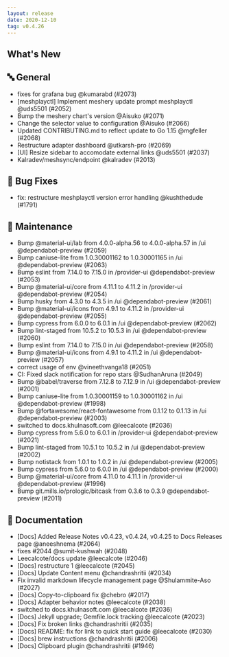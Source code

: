 ```yaml
---
layout: release
date: 2020-12-10
tag: v0.4.26
---
```


## What's New

## 🔤 General
- fixes for grafana bug @kumarabd (#2073)
- [meshplayctl] Implement meshery update prompt meshplayctl @uds5501 (#2052)
- Bump the meshery chart's version @Aisuko (#2071)
- Change the selector value to configuration @Aisuko (#2066)
- Updated CONTRIBUTING.md to reflect update to Go 1.15 @mgfeller (#2068)
- Restructure adapter dashboard @utkarsh-pro (#2069)
- [UI] Resize sidebar to accomodate external links @uds5501 (#2037)
- Kalradev/meshsync/endpoint @kalradev (#2013)

## 🐛 Bug Fixes

- fix: restructure meshplayctl version error handling @kushthedude (#1791)

## 🧰 Maintenance

- Bump @material-ui/lab from 4.0.0-alpha.56 to 4.0.0-alpha.57 in /ui @dependabot-preview (#2059)
- Bump caniuse-lite from 1.0.30001162 to 1.0.30001165 in /ui @dependabot-preview (#2063)
- Bump eslint from 7.14.0 to 7.15.0 in /provider-ui @dependabot-preview (#2053)
- Bump @material-ui/core from 4.11.1 to 4.11.2 in /provider-ui @dependabot-preview (#2054)
- Bump husky from 4.3.0 to 4.3.5 in /ui @dependabot-preview (#2061)
- Bump @material-ui/icons from 4.9.1 to 4.11.2 in /provider-ui @dependabot-preview (#2055)
- Bump cypress from 6.0.0 to 6.0.1 in /ui @dependabot-preview (#2062)
- Bump lint-staged from 10.5.2 to 10.5.3 in /ui @dependabot-preview (#2060)
- Bump eslint from 7.14.0 to 7.15.0 in /ui @dependabot-preview (#2058)
- Bump @material-ui/icons from 4.9.1 to 4.11.2 in /ui @dependabot-preview (#2057)
- correct usage of env @vineethvanga18 (#2051)
- CI: Fixed slack notification for repo stars @SudhanAruna (#2049)
- Bump @babel/traverse from 7.12.8 to 7.12.9 in /ui @dependabot-preview (#2001)
- Bump caniuse-lite from 1.0.30001159 to 1.0.30001162 in /ui @dependabot-preview (#1998)
- Bump @fortawesome/react-fontawesome from 0.1.12 to 0.1.13 in /ui @dependabot-preview (#2003)
- switched to docs.khulnasoft.com @leecalcote (#2036)
- Bump cypress from 5.6.0 to 6.0.1 in /provider-ui @dependabot-preview (#2021)
- Bump lint-staged from 10.5.1 to 10.5.2 in /ui @dependabot-preview (#2002)
- Bump notistack from 1.0.1 to 1.0.2 in /ui @dependabot-preview (#2005)
- Bump cypress from 5.6.0 to 6.0.0 in /ui @dependabot-preview (#2000)
- Bump @material-ui/core from 4.11.0 to 4.11.1 in /provider-ui @dependabot-preview (#1996)
- Bump git.mills.io/prologic/bitcask from 0.3.6 to 0.3.9 @dependabot-preview (#2011)

## 📖 Documentation

- [Docs] Added Release Notes v0.4.23, v0.4.24, v0.4.25 to Docs Releases page @aneeshnema (#2064)
- fixes #2044 @sumit-kushwah (#2048)
- Leecalcote/docs update @leecalcote (#2046)
- [Docs] restructure 1 @leecalcote (#2045)
- [Docs] Update Content menu @chandrashritii (#2034)
- Fix invalid markdown lifecycle management page @Shulammite-Aso (#2027)
- [Docs] Copy-to-clipboard fix @chebro (#2017)
- [Docs] Adapter behavior notes @leecalcote (#2038)
- switched to docs.khulnasoft.com @leecalcote (#2036)
- [Docs] Jekyll upgrade; Gemfile.lock tracking @leecalcote (#2023)
- [Docs] Fix broken links @chandrashritii (#2035)
- [Docs] README: fix for link to quick start guide @leecalcote (#2030)
- [Docs] brew instructions @chandrashritii (#2006)
- [Docs] Clipboard plugin @chandrashritii (#1946)
